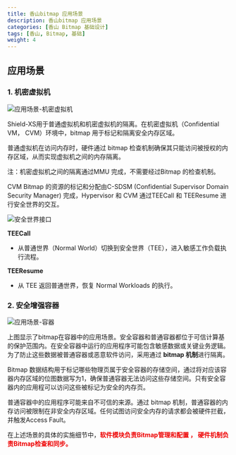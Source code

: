 ```yaml
---
title: 香山bitmap 应用场景
description: 香山bitmap 应用场景
categories: [香山 Bitmap 基础设计]
tags: [香山, Bitmap, 基础]
weight: 4
---
```


## 应用场景

### 1. 机密虚拟机

![应用场景-机密虚拟机](../../basic03_1.png)

Shield-XS用于普通虚拟机和机密虚拟机的隔离。在机密虚拟机（Confidential VM， CVM）环境中，bitmap 用于标记和隔离安全内存区域。

普通虚拟机在访问内存时，硬件通过 bitmap 检查机制确保其只能访问被授权的内存区域，从而实现虚拟机之间的内存隔离。

注：机密虚拟机之间的隔离通过MMU 完成，不需要经过Bitmap 的检查机制。

CVM Bitmap 的资源的标记和分配由C-SDSM (Confidential Supervisor Domain Security Manager) 完成，Hypervisor 和 CVM 通过TEECall 和 TEEResume 进行安全世界的交互。

![安全世界接口](../../basic03_2.png)

**TEECall**

- 从普通世界（Normal World）切换到安全世界（TEE），进入敏感工作负载执行流程。

**TEEResume**

- 从 TEE 返回普通世界，恢复 Normal Workloads 的执行。

### 2. 安全增强容器

![应用场景-容器](../../basic03_3.png)

上图显示了bitmap在容器中的应用场景。安全容器和普通容器都位于可信计算基的保护范围内。在安全容器中运行的应用程序可能包含敏感数据或关键业务逻辑。为了防止这些数据被普通容器或恶意软件访问，采用通过 **bitmap 机制**进行隔离。

Bitmap 数据结构用于标记哪些物理页属于安全容器的存储空间，通过将对应该容器内存区域的位图数据写为1，确保普通容器无法访问这些存储空间。只有安全容器内的应用程可以访问这些被标记为安全的内存页。

普通容器中的应用程序可能来自不可信的来源。通过 bitmap 机制，普通容器的内存访问被限制在非安全内存区域。任何试图访问安全内存的请求都会被硬件拦截，并触发Access Fault。

在上述场景的具体的实施细节中，**<font style="color:#ee0000;">软件模块负责Bitmap管理和配置 ， 硬件机制负责Bitmap检查和同步。<font>**
